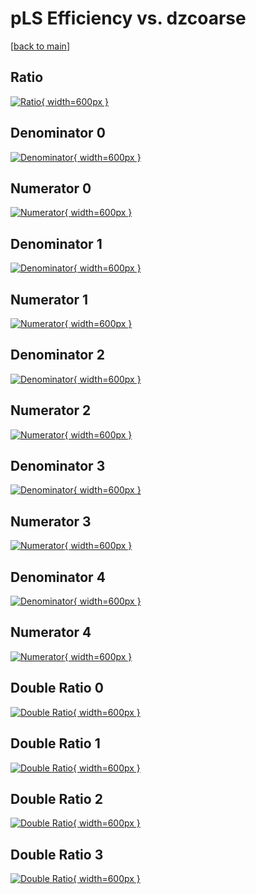 # pLS Efficiency vs. dzcoarse

[[back to main](./)]



## Ratio

[![Ratio](../mtv/var/pLS_vtr_13_-1_eff_dzcoarse.png){ width=600px }](../mtv/var/pLS_vtr_13_-1_eff_dzcoarse.pdf)

## Denominator 0

[![Denominator](../mtv/den/pLS_vtr_13_-1_eff_dzcoarse_den0.png){ width=600px }](../mtv/den/pLS_vtr_13_-1_eff_dzcoarse_den0.pdf)

## Numerator 0

[![Numerator](../mtv/num/pLS_vtr_13_-1_eff_dzcoarse_num0.png){ width=600px }](../mtv/num/pLS_vtr_13_-1_eff_dzcoarse_num0.pdf)

## Denominator 1

[![Denominator](../mtv/den/pLS_vtr_13_-1_eff_dzcoarse_den1.png){ width=600px }](../mtv/den/pLS_vtr_13_-1_eff_dzcoarse_den1.pdf)

## Numerator 1

[![Numerator](../mtv/num/pLS_vtr_13_-1_eff_dzcoarse_num1.png){ width=600px }](../mtv/num/pLS_vtr_13_-1_eff_dzcoarse_num1.pdf)

## Denominator 2

[![Denominator](../mtv/den/pLS_vtr_13_-1_eff_dzcoarse_den2.png){ width=600px }](../mtv/den/pLS_vtr_13_-1_eff_dzcoarse_den2.pdf)

## Numerator 2

[![Numerator](../mtv/num/pLS_vtr_13_-1_eff_dzcoarse_num2.png){ width=600px }](../mtv/num/pLS_vtr_13_-1_eff_dzcoarse_num2.pdf)

## Denominator 3

[![Denominator](../mtv/den/pLS_vtr_13_-1_eff_dzcoarse_den3.png){ width=600px }](../mtv/den/pLS_vtr_13_-1_eff_dzcoarse_den3.pdf)

## Numerator 3

[![Numerator](../mtv/num/pLS_vtr_13_-1_eff_dzcoarse_num3.png){ width=600px }](../mtv/num/pLS_vtr_13_-1_eff_dzcoarse_num3.pdf)

## Denominator 4

[![Denominator](../mtv/den/pLS_vtr_13_-1_eff_dzcoarse_den4.png){ width=600px }](../mtv/den/pLS_vtr_13_-1_eff_dzcoarse_den4.pdf)

## Numerator 4

[![Numerator](../mtv/num/pLS_vtr_13_-1_eff_dzcoarse_num4.png){ width=600px }](../mtv/num/pLS_vtr_13_-1_eff_dzcoarse_num4.pdf)

## Double Ratio 0

[![Double Ratio](../mtv/ratio/pLS_vtr_13_-1_eff_dzcoarse_ratio0.png){ width=600px }](../mtv/ratio/pLS_vtr_13_-1_eff_dzcoarse_ratio0.pdf)

## Double Ratio 1

[![Double Ratio](../mtv/ratio/pLS_vtr_13_-1_eff_dzcoarse_ratio1.png){ width=600px }](../mtv/ratio/pLS_vtr_13_-1_eff_dzcoarse_ratio1.pdf)

## Double Ratio 2

[![Double Ratio](../mtv/ratio/pLS_vtr_13_-1_eff_dzcoarse_ratio2.png){ width=600px }](../mtv/ratio/pLS_vtr_13_-1_eff_dzcoarse_ratio2.pdf)

## Double Ratio 3

[![Double Ratio](../mtv/ratio/pLS_vtr_13_-1_eff_dzcoarse_ratio3.png){ width=600px }](../mtv/ratio/pLS_vtr_13_-1_eff_dzcoarse_ratio3.pdf)

